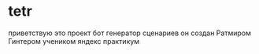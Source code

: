 # tetr
приветствую это проект бот генератор сценариев он создан Ратмиром Гинтером учеником яндекс практикум 
